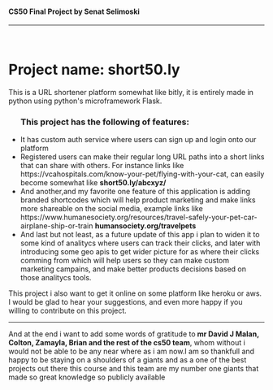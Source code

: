 <h4>CS50 Final Project by Senat Selimoski</h4>
<hr>
<br>

<h1>Project name: short50.ly</h1>


<p>This is a URL shortener platform somewhat like bitly, it is entirely made in python 
using python's microframework Flask.</p>

<ul><h3>This project has the following of features:</h3>
<li>It has custom auth service where users can sign up and login onto our platform
</li>
<li>Registered users can make their regular long URL paths into a short links that can share with others.
For instance links like https://vcahospitals.com/know-your-pet/flying-with-your-cat, can easily become somewhat like
<strong>short50.ly/abcxyz/</strong>
</li>
<li>And another,and my favorite one feature of this application is adding branded shortcodes which will help product marketing 
and make links more shareable on the social media, example links like https://www.humanesociety.org/resources/travel-safely-your-pet-car-airplane-ship-or-train
<strong>humansociety.org/travelpets</strong>
</li>
<li>And last but not least, as a future update of this app i plan to widen it to some kind of analitycs where users can track their clicks,
and later with introducing some geo apis to get wider picture for as where their clicks comming from which will help users so they 
can make custom marketing campains, and make better products decisions based on those analitycs tools.
</li>
</ul>

<p>This project i also want to get it online on some platform like heroku or aws.
I would be glad to hear your suggestions, and even more happy if you willing to contribute on this project.
</p>
<hr>
<footer>
<p>And at the end i want to add some words of gratitude to<strong> mr David J Malan, Colton, Zamayla, Brian  and the rest of the cs50 team</strong>, whom without 
i would not be able to be any near where as i am now.I am so thankfull and happy to be staying on a shoulders of a giants 
and as a one of the best projects out there this course and this team are my number one giants that made so great knowledge so publicly available
</p>
</footer>
